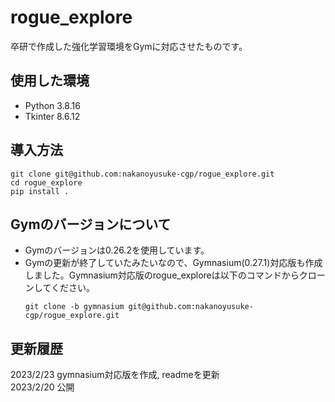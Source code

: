 # rogue_explore
卒研で作成した強化学習環境をGymに対応させたものです。

## 使用した環境
- Python 3.8.16
- Tkinter 8.6.12

## 導入方法
```
git clone git@github.com:nakanoyusuke-cgp/rogue_explore.git
cd rogue_explore
pip install .
```

## Gymのバージョンについて
- Gymのバージョンは0.26.2を使用しています。
- Gymの更新が終了していたみたいなので、Gymnasium(0.27.1)対応版も作成しました。Gymnasium対応版のrogue_exploreは以下のコマンドからクローンしてください。
  ```
  git clone -b gymnasium git@github.com:nakanoyusuke-cgp/rogue_explore.git
  ```

## 更新履歴
2023/2/23 gymnasium対応版を作成, readmeを更新 \
2023/2/20 公開
